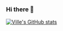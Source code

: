 ### Hi there 👋

[![Ville's GitHub stats](https://github-readme-stats.vercel.app/api?username=villebro)](https://github.com/anuraghazra/github-readme-stats)
